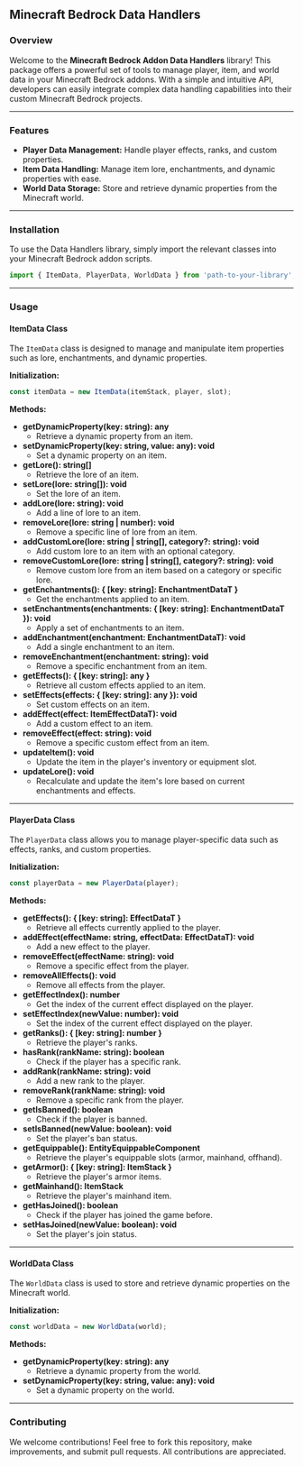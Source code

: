 ## **Minecraft Bedrock Data Handlers**

### **Overview**
Welcome to the **Minecraft Bedrock Addon Data Handlers** library! This package offers a powerful set of tools to manage player, item, and world data in your Minecraft Bedrock addons. With a simple and intuitive API, developers can easily integrate complex data handling capabilities into their custom Minecraft Bedrock projects.

---

### **Features**
- **Player Data Management:** Handle player effects, ranks, and custom properties.
- **Item Data Handling:** Manage item lore, enchantments, and dynamic properties with ease.
- **World Data Storage:** Store and retrieve dynamic properties from the Minecraft world.

---

### **Installation**

To use the Data Handlers library, simply import the relevant classes into your Minecraft Bedrock addon scripts.

```typescript
import { ItemData, PlayerData, WorldData } from 'path-to-your-library';
```

---

### **Usage**

#### **ItemData Class**
The `ItemData` class is designed to manage and manipulate item properties such as lore, enchantments, and dynamic properties.

**Initialization:**
```typescript
const itemData = new ItemData(itemStack, player, slot);
```

**Methods:**
- **getDynamicProperty(key: string): any**
  - Retrieve a dynamic property from an item.
- **setDynamicProperty(key: string, value: any): void**
  - Set a dynamic property on an item.
- **getLore(): string[]**
  - Retrieve the lore of an item.
- **setLore(lore: string[]): void**
  - Set the lore of an item.
- **addLore(lore: string): void**
  - Add a line of lore to an item.
- **removeLore(lore: string | number): void**
  - Remove a specific line of lore from an item.
- **addCustomLore(lore: string | string[], category?: string): void**
  - Add custom lore to an item with an optional category.
- **removeCustomLore(lore: string | string[], category?: string): void**
  - Remove custom lore from an item based on a category or specific lore.
- **getEnchantments(): { [key: string]: EnchantmentDataT }**
  - Get the enchantments applied to an item.
- **setEnchantments(enchantments: { [key: string]: EnchantmentDataT }): void**
  - Apply a set of enchantments to an item.
- **addEnchantment(enchantment: EnchantmentDataT): void**
  - Add a single enchantment to an item.
- **removeEnchantment(enchantment: string): void**
  - Remove a specific enchantment from an item.
- **getEffects(): { [key: string]: any }**
  - Retrieve all custom effects applied to an item.
- **setEffects(effects: { [key: string]: any }): void**
  - Set custom effects on an item.
- **addEffect(effect: ItemEffectDataT): void**
  - Add a custom effect to an item.
- **removeEffect(effect: string): void**
  - Remove a specific custom effect from an item.
- **updateItem(): void**
  - Update the item in the player's inventory or equipment slot.
- **updateLore(): void**
  - Recalculate and update the item's lore based on current enchantments and effects.

---

#### **PlayerData Class**
The `PlayerData` class allows you to manage player-specific data such as effects, ranks, and custom properties.

**Initialization:**
```typescript
const playerData = new PlayerData(player);
```

**Methods:**
- **getEffects(): { [key: string]: EffectDataT }**
  - Retrieve all effects currently applied to the player.
- **addEffect(effectName: string, effectData: EffectDataT): void**
  - Add a new effect to the player.
- **removeEffect(effectName: string): void**
  - Remove a specific effect from the player.
- **removeAllEffects(): void**
  - Remove all effects from the player.
- **getEffectIndex(): number**
  - Get the index of the current effect displayed on the player.
- **setEffectIndex(newValue: number): void**
  - Set the index of the current effect displayed on the player.
- **getRanks(): { [key: string]: number }**
  - Retrieve the player's ranks.
- **hasRank(rankName: string): boolean**
  - Check if the player has a specific rank.
- **addRank(rankName: string): void**
  - Add a new rank to the player.
- **removeRank(rankName: string): void**
  - Remove a specific rank from the player.
- **getIsBanned(): boolean**
  - Check if the player is banned.
- **setIsBanned(newValue: boolean): void**
  - Set the player's ban status.
- **getEquippable(): EntityEquippableComponent**
  - Retrieve the player's equippable slots (armor, mainhand, offhand).
- **getArmor(): { [key: string]: ItemStack }**
  - Retrieve the player's armor items.
- **getMainhand(): ItemStack**
  - Retrieve the player's mainhand item.
- **getHasJoined(): boolean**
  - Check if the player has joined the game before.
- **setHasJoined(newValue: boolean): void**
  - Set the player's join status.

---

#### **WorldData Class**
The `WorldData` class is used to store and retrieve dynamic properties on the Minecraft world.

**Initialization:**
```typescript
const worldData = new WorldData(world);
```

**Methods:**
- **getDynamicProperty(key: string): any**
  - Retrieve a dynamic property from the world.
- **setDynamicProperty(key: string, value: any): void**
  - Set a dynamic property on the world.

---

### **Contributing**
We welcome contributions! Feel free to fork this repository, make improvements, and submit pull requests. All contributions are appreciated.